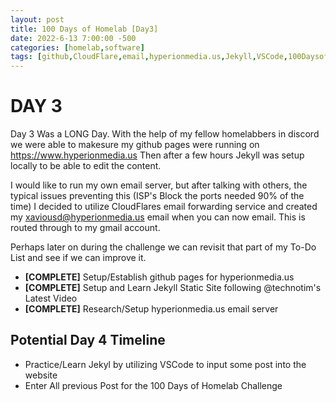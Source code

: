 ```yaml
---
layout: post
title: 100 Days of Homelab [Day3]
date: 2022-6-13 7:00:00 -500
categories: [homelab,software]
tags: [github,CloudFlare,email,hyperionmedia.us,Jekyll,VSCode,100DaysofHomeLab]
---
```


# DAY 3

Day 3 Was a LONG Day.  With the help of my fellow homelabbers in discord we were able to makesure my github pages were running on https://www.hyperionmedia.us
Then after a few hours Jekyll was setup locally to be able to edit the content.

I would like to run my own email server, but after talking with others, the typical issues preventing this (ISP\'s Block the ports needed 90% of the time) I decided to utilize CloudFlares email forwarding service and created my xaviousd@hyperionmedia.us email when you can now email.  This is routed through to my gmail account.

Perhaps later on during the challenge we can revisit that part of my To-Do List and see if we can improve it.

* **[COMPLETE]** Setup/Establish github pages for hyperionmedia.us
* **[COMPLETE]** Setup and Learn Jekyll Static Site following @technotim\'s Latest Video
* **[COMPLETE]** Research/Setup hyperionmedia.us email server

## Potential Day 4 Timeline
* Practice/Learn Jekyl by utilizing VSCode to input some post into the website
* Enter All previous Post for the 100 Days of Homelab Challenge